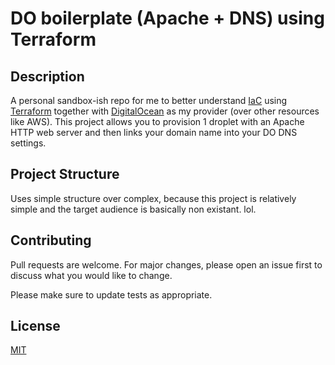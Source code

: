 # DO boilerplate (Apache + DNS) using Terraform

## Description
A personal sandbox-ish repo for me to better understand [IaC](https://en.wikipedia.org/wiki/Infrastructure_as_code) using [Terraform](https://github.com/hashicorp/terraform) together with [DigitalOcean](https://www.digitalocean.com/) as my provider (over other resources like AWS).
This project allows you to provision 1 droplet with an Apache HTTP web server and then links your domain name into your DO DNS settings.

## Project Structure
Uses simple structure over complex, because this project is relatively simple and the target audience is basically non existant. lol.

## Contributing
Pull requests are welcome. For major changes, please open an issue first to discuss what you would like to change.

Please make sure to update tests as appropriate.

## License
[MIT](https://choosealicense.com/licenses/mit/)

